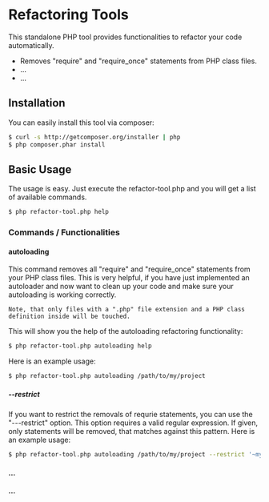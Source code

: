# Refactoring Tools

This standalone PHP tool provides functionalities to refactor your code automatically.

- Removes "require" and "require_once" statements from PHP class files.
- ...
- ...

## Installation

You can easily install this tool via composer:
```bash
$ curl -s http://getcomposer.org/installer | php
$ php composer.phar install
```

## Basic Usage

The usage is easy. Just execute the refactor-tool.php and you will get a list of available commands.
```bash
$ php refactor-tool.php help
```
### Commands / Functionalities

#### autoloading

This command removes all "require" and "require_once" statements from your PHP class files. This is very helpful, if you have just
implemented an autoloader and now want to clean up your code and make sure your autoloading is working correctly.

    Note, that only files with a ".php" file extension and a PHP class definition inside will be touched.

This will show you the help of the autoloading refactoring functionality:
```bash
$ php refactor-tool.php autoloading help
```

Here is an example usage:
```bash
$ php refactor-tool.php autoloading /path/to/my/project
```

##### --restrict

If you want to restrict the removals of requrie statements, you can use the "---restrict" option.
This option requires a valid regular expression. If given, only statements will be removed, that matches against this pattern.
Here is an example usage:
```bash
$ php refactor-tool.php autoloading /path/to/my/project --restrict '~my_pattern\-(.*)~'
```

#### ...

#### ...
